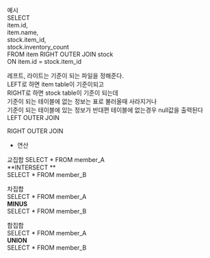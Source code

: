 예시   
SELECT   
	item.id,   
    item.name,   
    stock.item_id,   
    stock.inventory_count   
FROM item RIGHT OUTER JOIN stock   
ON item.id = stock.item_id   


레프트, 라이트는 기준이 되는 파일을 정해준다.   
LEFT로 하면 item table이 기준이되고   
RIGHT로 하면 stock table이 기준이 되는데   
기준이 되는 테이블에 없는 정보는 표로 불러올때 사라지거나   
기준이 되는 테이블에 있는 정보가 반대편 테이블에 없는경우 null값을 출력된다   
LEFT OUTER JOIN   

RIGHT OUTER JOIN   

- 연산         

교집합
SELECT * FROM member_A     
**INTERSECT **       
SELECT * FROM member_B        


차집합         
SELECT * FROM member_A         
**MINUS**            
SELECT * FROM member_B             


합집합         
SELECT * FROM member_A        
**UNION**      
SELECT * FROM member_B            
